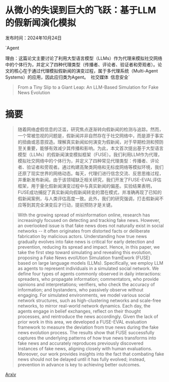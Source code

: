 # 从微小的失误到巨大的飞跃：基于LLM的假新闻演化模拟

发布时间：2024年10月24日

`Agent

理由：这篇论文主要讨论了利用大型语言模型（LLMs）作为代理来模拟社交网络中的个体行为，并定义了四种代理类型（传播者、评论者、验证者和旁观者）。论文的核心在于通过代理模拟假新闻的演变过程，属于多代理系统（Multi-Agent Systems）的应用，因此应归类为Agent。` `社交媒体` `信息安全`

> From a Tiny Slip to a Giant Leap: An LLM-Based Simulation for Fake News Evolution

# 摘要

> 随着网络虚假信息的泛滥，研究焦点逐渐转向假新闻的检测与追踪。然而，一个常被忽视的问题是，假新闻并非自然存在于社交网络中，而是源于事实的扭曲或恶意捏造。理解真实新闻如何演变为假新闻，对于早期检测和预防至关重要，能够有效减少其传播和影响。为此，本文首次提出基于大型语言模型（LLMs）的假新闻演变模拟框架（FUSE）。我们利用LLM作为代理，模拟社交网络中的个体行为，并定义了四种常见代理类型：传播者、评论者、验证者和旁观者。通过构建高聚类网络和无标度网络等模拟环境，我们还原了现实世界的网络动态。每天，代理们进行信念交流、反思思维过程，并重新发布新闻。由于该领域缺乏相关研究，我们开发了FUSE-EVAL评估框架，用于量化假新闻演变过程中与真实新闻的偏差。实验结果表明，FUSE成功捕捉了真实新闻向假新闻转变的潜在模式，并准确再现了已知的假新闻案例，与人类评估高度一致。此外，我们的研究强调，打击假新闻不应等到其完全演变后才行动，提前预防才是关键。

> With the growing spread of misinformation online, research has increasingly focused on detecting and tracking fake news. However, an overlooked issue is that fake news does not naturally exist in social networks -- it often originates from distorted facts or deliberate fabrication by malicious actors. Understanding how true news gradually evolves into fake news is critical for early detection and prevention, reducing its spread and impact. Hence, in this paper, we take the first step toward simulating and revealing this evolution, proposing a Fake News evolUtion Simulation framEwork (FUSE) based on large language models (LLMs). Specifically, we employ LLM as agents to represent individuals in a simulated social network. We define four types of agents commonly observed in daily interactions: spreaders, who propagate information; commentators, who provide opinions and interpretations; verifiers, who check the accuracy of information; and bystanders, who passively observe without engaging. For simulated environments, we model various social network structures, such as high-clustering networks and scale-free networks, to mirror real-world network dynamics. Each day, the agents engage in belief exchanges, reflect on their thought processes, and reintroduce the news accordingly. Given the lack of prior work in this area, we developed a FUSE-EVAL evaluation framework to measure the deviation from true news during the fake news evolution process. The results show that FUSE successfully captures the underlying patterns of how true news transforms into fake news and accurately reproduces previously discovered instances of fake news, aligning closely with human evaluations. Moreover, our work provides insights into the fact that combating fake news should not be delayed until it has fully evolved; instead, prevention in advance is key to achieving better outcomes.

[Arxiv](https://arxiv.org/abs/2410.19064)